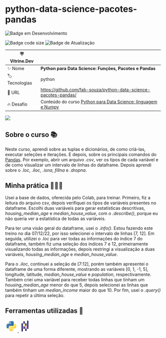 # python-data-science-pacotes-pandas

![Badge em Desenvolvimento](http://img.shields.io/static/v1?label=STATUS&message=Finalizado&color=GREEN&style=for-the-badge)

![Badge code size](https://img.shields.io/github/languages/code-size/fab-souza/python-data-science-pacotes-pandas)
![Badge de Atualização](https://img.shields.io/github/last-commit/fab-souza/python-data-science-pacotes-pandas)

| :placard: Vitrine.Dev |    |
| -------------  | --- |
| :sparkles: Nome        | **Python para Data Science: Funções, Pacotes e Pandas**
| :label: Tecnologias | python
| :rocket: URL         | https://github.com/fab-souza/python-data-science-pacotes-pandas/
| :fire: Desafio     | Conteúdo do curso [Python para Data Science: linguagem e Numpy](https://www.alura.com.br/curso-online-python-funcoes-pacotes-pandas)

![](https://user-images.githubusercontent.com/67301805/205658883-f1b3309f-43b7-46bd-841d-b02673002503.jpg#vitrinedev)

## Sobre o curso 📚

Neste curso, aprendi sobre as tuplas e dicionários, de como criá-las, executar seleções e iterações. E depois, sobre os principais comandos do [Pandas](https://pandas.pydata.org/). Por exemplo, abrir um arquivo *.csv*, ver os tipos de cada variável e de como visualizar um intervalo de linhas do dataframe. Depois aprendi sobre o *.loc*, *.iloc*, *.isna*, *fillna* e *.dropna*.

## Minha prática 👩🏻‍💻

Usei a base de dados, oferecida pelo Colab, para treinar. Primeiro, fiz a leitura do arquivo csv, depois verifiquei os tipos de variáveis presentes no dataframe. Escolhi duas variáveis para gerar estatísticas descritivas, *housing_median_age* e *median_house_value*, com o *.describe()*, porque eu não queria ver a estatística de todas as variáveis. 

Para ter uma visão geral do dataframe, usei o *.info()*. Estou fazendo este treino no dia 07/12/22, por isso selecionei o intervalo de linhas [7, 12]. Em seguida, utilizei o *.loc* para ver todas as informações do índice 7 do dataframe, também fiz uma seleção dos índices 7 e 12, primeiramente visualizando todas as informações, depois restringi a visualização a duas variáveis, *housing_median_age* e *median_house_value*. 

Para o *.iloc*, continuei a seleção de [7:12], porém também apresentei o dataframe de uma forma diferente, mostrando as variáveis [0, 1, -1, 5], longitude, latitude, *median_house_value* e *population*, respectivamente. Também criei uma variável para receber todas linhas que tinham um *housing_median_age* menor do que 5, depois selecionei as linhas que também tinham um *median_income* maior do que 10. Por fim, usei o *.query()* para repetir a última seleção.

## Ferramentas utilizadas 🧰
<p> <a href="https://www.python.org" target="_blank" rel="noreferrer"> <img src="https://raw.githubusercontent.com/devicons/devicon/master/icons/python/python-original.svg" alt="python" width="40" height="40"/> </a>
        <a href="https://pandas.pydata.org/" target="_blank" rel="noreferrer"> <img src="https://raw.githubusercontent.com/devicons/devicon/2ae2a900d2f041da66e950e4d48052658d850630/icons/pandas/pandas-original.svg" alt="pandas" width="40" height="40"/> 
          </p>
